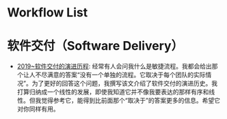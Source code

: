# Workflow List

# 软件交付（Software Delivery）

- [2019~软件交付的演进历程](https://mp.weixin.qq.com/s/jx9FcdCTqwTzfXZ48_DpQw): 经常有人会问我什么是敏捷流程。我都会给出那个让人不尽满意的答案“没有一个单独的流程。它取决于每个团队的实际情况”。为了更好的回答这个问题，我撰写该文介绍了软件交付的演进历史。我打算归纳成一个线性的发展，即使我知道它并不像我要表达的那样有序和线性。但我觉得参考它，能得到比前面那个“取决于”的答案更多的信息。希望它对你同样有用。
